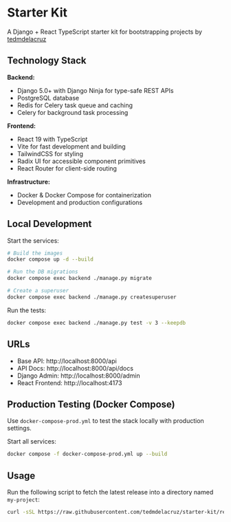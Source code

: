 # Starter Kit

A Django + React TypeScript starter kit for bootstrapping projects by [tedmdelacruz](https://github.com/tedmdelacruz)

## Technology Stack

**Backend:**
- Django 5.0+ with Django Ninja for type-safe REST APIs
- PostgreSQL database
- Redis for Celery task queue and caching
- Celery for background task processing

**Frontend:**
- React 19 with TypeScript
- Vite for fast development and building
- TailwindCSS for styling
- Radix UI for accessible component primitives
- React Router for client-side routing

**Infrastructure:**
- Docker & Docker Compose for containerization
- Development and production configurations

## Local Development

Start the services:

```sh
# Build the images
docker compose up -d --build

# Run the DB migrations
docker compose exec backend ./manage.py migrate

# Create a superuser
docker compose exec backend ./manage.py createsuperuser
```

Run the tests:

```sh
docker compose exec backend ./manage.py test -v 3 --keepdb
```

## URLs
- Base API: http://localhost:8000/api
- API Docs: http://localhost:8000/api/docs
- Django Admin: http://localhost:8000/admin
- React Frontend: http://localhost:4173

## Production Testing (Docker Compose)

Use `docker-compose-prod.yml` to test the stack locally with production settings.

Start all services:

```sh
docker compose -f docker-compose-prod.yml up --build
```

## Usage

Run the following script to fetch the latest release into a directory named `my-project`:

```sh
curl -sSL https://raw.githubusercontent.com/tedmdelacruz/starter-kit/refs/heads/master/start.sh | bash -s -- my-project
```